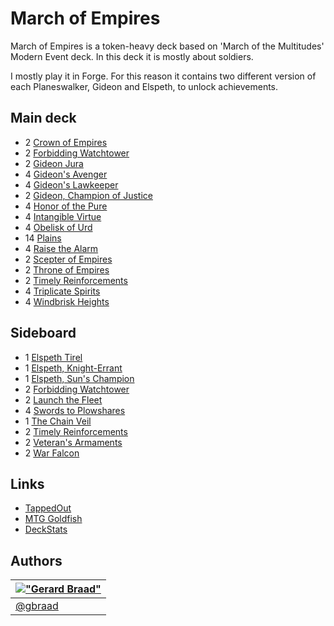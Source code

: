 March of Empires
================


March of Empires is a token-heavy deck based on 'March of the Multitudes' Modern Event deck. In this deck it is mostly about soldiers.

I mostly play it in Forge. For this reason it contains two different version of each Planeswalker, Gideon and Elspeth, to unlock achievements.


Main deck
---------

* 2 [Crown of Empires](http://www.mtg-forum.de/db/magiccard.php?lng=en&card=Crown+of+Empires)
* 2 [Forbidding Watchtower](http://www.mtg-forum.de/db/magiccard.php?lng=en&card=Forbidding+Watchtower)
* 2 [Gideon Jura](http://www.mtg-forum.de/db/magiccard.php?lng=en&card=Gideon+Jura)  
* 4 [Gideon's Avenger](http://www.mtg-forum.de/db/magiccard.php?lng=en&card=Gideon%27s+Avenger)
* 4 [Gideon's Lawkeeper](http://www.mtg-forum.de/db/magiccard.php?lng=en&card=Gideon%27s+Lawkeeper)
* 2 [Gideon, Champion of Justice](http://www.mtg-forum.de/db/magiccard.php?lng=en&card=Gideon%2C+Champion+of+Justice)
* 4 [Honor of the Pure](http://www.mtg-forum.de/db/magiccard.php?lng=en&card=Honor+of+the+Pure)
* 4 [Intangible Virtue](http://www.mtg-forum.de/db/magiccard.php?lng=en&card=Intangible+Virtue)
* 4 [Obelisk of Urd](http://www.mtg-forum.de/db/magiccard.php?lng=en&card=Obelisk+of+Urd)
* 14 [Plains](http://www.mtg-forum.de/db/magiccard.php?lng=en&card=Plains)
* 4 [Raise the Alarm](http://www.mtg-forum.de/db/magiccard.php?lng=en&card=Raise+the+Alarm)
* 2 [Scepter of Empires](http://www.mtg-forum.de/db/magiccard.php?lng=en&card=Scepter+of+Empires)
* 2 [Throne of Empires](http://www.mtg-forum.de/db/magiccard.php?lng=en&card=Throne+of+Empires)
* 2 [Timely Reinforcements](http://www.mtg-forum.de/db/magiccard.php?lng=en&card=Timely+Reinforcements)
* 4 [Triplicate Spirits](http://www.mtg-forum.de/db/magiccard.php?lng=en&card=Triplicate+Spirits)
* 4 [Windbrisk Heights](http://www.mtg-forum.de/db/magiccard.php?lng=en&card=Windbrisk+Heights)


Sideboard
---------

* 1 [Elspeth Tirel](http://www.mtg-forum.de/db/magiccard.php?lng=en&card=Elspeth+Tirel)
* 1 [Elspeth, Knight-Errant](http://www.mtg-forum.de/db/magiccard.php?lng=en&card=Elspeth%2C+Knight-Errant)
* 1 [Elspeth, Sun's Champion](http://www.mtg-forum.de/db/magiccard.php?lng=en&card=Elspeth%2C+Sun%27s+Champion)
* 2 [Forbidding Watchtower](http://www.mtg-forum.de/db/magiccard.php?lng=en&card=Forbidding+Watchtower)
* 2 [Launch the Fleet](http://www.mtg-forum.de/db/magiccard.php?lng=en&card=Launch+the+Fleet)
* 4 [Swords to Plowshares](http://www.mtg-forum.de/db/magiccard.php?lng=en&card=Swords+to+Plowshares)
* 1 [The Chain Veil](http://www.mtg-forum.de/db/magiccard.php?lng=en&card=The+Chain+Veil)
* 2 [Timely Reinforcements](http://www.mtg-forum.de/db/magiccard.php?lng=en&card=Timely+Reinforcements)
* 2 [Veteran's Armaments](http://www.mtg-forum.de/db/magiccard.php?lng=en&card=Veteran%27s+Armaments)
* 2 [War Falcon](http://www.mtg-forum.de/db/magiccard.php?lng=en&card=War+Falcon)


Links
-----

* [TappedOut](http://tappedout.net/mtg-decks/march-of-empires/)  
* [MTG Goldfish](http://www.mtggoldfish.com/deck/283638#paper)  
* [DeckStats](http://deckstats.net/decks/37117/243754-march-of-empires)  


Authors
-------

| [!["Gerard Braad"](http://gravatar.com/avatar/e466994eea3c2a1672564e45aca844d0.png?s=60)](http://gbraad.nl "Gerard Braad <me@gbraad.nl>") |
|---|
| [@gbraad](https://twitter.com/gbraad)  |

